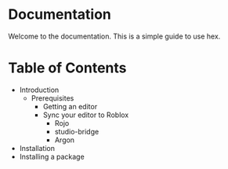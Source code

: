 # Documentation

Welcome to the documentation. This is a simple
guide to use hex.

# Table of Contents
- Introduction 
   - Prerequisites
       - Getting an editor
       - Sync your editor to Roblox
          - Rojo
          - studio-bridge
          - Argon
- Installation
- Installing a package
